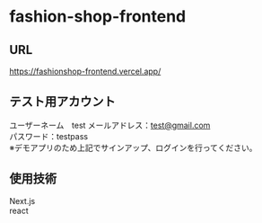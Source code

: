 ﻿# fashion-shop-frontend
 
 ## URL
 
 https://fashionshop-frontend.vercel.app/
 
 ## テスト用アカウント

ユーザーネーム　test
メールアドレス：test@gmail.com  
パスワード：testpass  
※デモアプリのため上記でサインアップ、ログインを行ってください。

## 使用技術

Next.js  
react   

